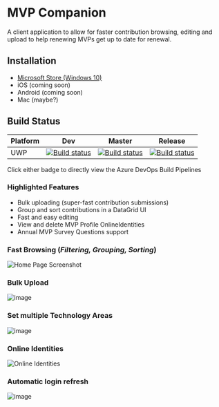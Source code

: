 # MVP Companion 

A client application to allow for faster contribution browsing, editing and upload to help renewing MVPs get up to date for renewal.

## Installation
- [Microsoft Store (Windows 10)](https://www.microsoft.com/store/apps/9NRXNX3WLH77) 
- iOS (coming soon)
- Android (coming soon)
- Mac (maybe?)

## Build Status
| Platform | Dev | Master | Release |
|----------|-----|--------|---------|
| UWP | [![Build status](https://lance.visualstudio.com/MVP%20Companion%20Ops/_apis/build/status/MVP%20Companion%20-%20Dev)](https://lance.visualstudio.com/MVP%20Companion%20Ops/_build/latest?definitionId=8) | [![Build status](https://lance.visualstudio.com/MVP%20Companion%20Ops/_apis/build/status/MVP%20Companion%20UWP%20Master)](https://lance.visualstudio.com/MVP%20Companion%20Ops/_build/latest?definitionId=6) |  [![Build status](https://lance.visualstudio.com/MVP%20Companion%20Ops/_apis/build/status/MVP%20Companion%20UWP%20Release)](https://lance.visualstudio.com/MVP%20Companion%20Ops/_build/latest?definitionId=5) |

Click either badge to directly view the Azure DevOps Build Pipelines

### Highlighted Features
- Bulk uploading (super-fast contribution submissions)
- Group and sort contributions in a DataGrid UI
- Fast and easy editing
- View and delete MVP Profile OnlineIdentities
- Annual MVP Survey Questions support

### Fast Browsing (*Filtering, Grouping, Sorting*)
![Home Page Screenshot](https://user-images.githubusercontent.com/3520532/50461373-06566300-094c-11e9-881b-e449784d610b.png)

### Bulk Upload
![image](https://content.screencast.com/users/lance.mccarthy/folders/Snagit/media/054a5bfe-3d1f-4aec-b4df-1473d662e789/03.09.2018-18.36.GIF)

### Set multiple Technology Areas
![image](https://dvlup.blob.core.windows.net/general-app-files/MVP%20Companion/MutipleTechAreas.gif)

### Online Identities
![Online Identities](https://user-images.githubusercontent.com/3520532/50461434-5a614780-094c-11e9-856c-14fdfc1dd5ac.png)

### Automatic login refresh
![image](https://dvlup.blob.core.windows.net/general-app-files/MVP%20Companion/MVP_Companion_1.7_update.gif)
